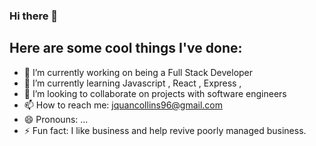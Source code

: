 ### Hi there 👋



## Here are some cool things I've done:

- 🔭 I’m currently working on being a Full Stack Developer
- 🌱 I’m currently learning Javascript , React , Express ,
- 👯 I’m looking to collaborate on projects with software engineers
- 📫 How to reach me: jquancollins96@gmail.com
- 😄 Pronouns: ...
- ⚡ Fun fact: I like business and help revive poorly managed business.

